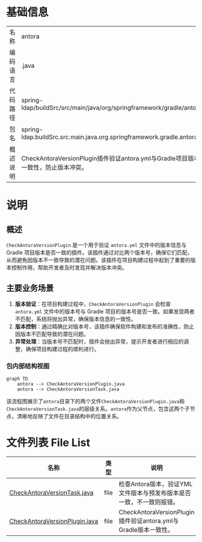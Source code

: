 # 基础信息

|      |      |
|------|------|
| 名称 | antora |
| 编码语言 | .java |
| 代码路径 | spring-ldap/buildSrc/src/main/java/org/springframework/gradle/antora |
| 包名 | spring-ldap.buildSrc.src.main.java.org.springframework.gradle.antora |
| 概述说明 | CheckAntoraVersionPlugin插件验证antora.yml与Gradle项目版本一致性，防止版本冲突。 |

# 说明

## 概述
`CheckAntoraVersionPlugin` 是一个用于验证 `antora.yml` 文件中的版本信息与 Gradle 项目版本是否一致的插件。该插件通过对比两个版本号，确保它们匹配，从而避免因版本不一致导致的潜在问题。该插件在项目构建过程中起到了重要的版本控制作用，帮助开发者及时发现并解决版本冲突。

## 主要业务场景
1. **版本验证**：在项目构建过程中，`CheckAntoraVersionPlugin` 会检查 `antora.yml` 文件中的版本号与 Gradle 项目的版本号是否一致。如果发现两者不匹配，系统将抛出异常，确保版本信息的一致性。
2. **版本控制**：通过精确比对版本号，该插件确保软件构建和发布的准确性，防止因版本不匹配导致的潜在问题。
3. **异常处理**：当版本号不匹配时，插件会抛出异常，提示开发者进行相应的调整，确保项目构建过程的顺利进行。


### 包内部结构视图

```mermaid
graph TD
    antora --> CheckAntoraVersionPlugin.java
    antora --> CheckAntoraVersionTask.java
```

该流程图展示了`antora`目录下的两个文件`CheckAntoraVersionPlugin.java`和`CheckAntoraVersionTask.java`的层级关系。`antora`作为父节点，包含这两个子节点，清晰地反映了文件在目录结构中的位置关系。

# 文件列表 File List

| 名称   | 类型  | 说明 |
|-------|------|-------------|
| [CheckAntoraVersionTask.java](CheckAntoraVersionTask.md) | file | 检查Antora版本，验证YML文件版本与预发布版本是否一致，不一致则报错。 |
| [CheckAntoraVersionPlugin.java](CheckAntoraVersionPlugin.md) | file | CheckAntoraVersionPlugin插件验证antora.yml与Gradle版本一致性。 |


